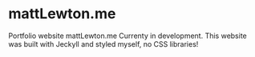# mattLewton.me
Portfolio website mattLewton.me
Currenty in development. This website was built with Jeckyll and styled myself, no CSS libraries!
